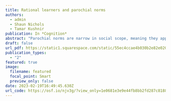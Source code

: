```yaml
---
title: Rational learners and parochial norms
authors:
  - admin
  - Shaun Nichols
  - Tamar Kushnir
publication: In *Cognition*
abstract: "Parochial norms are narrow in social scope, meaning they apply to certain groups but not to others. Accounts of norm acquisition typically invoke tribal biases: from an early age, people assume a group's behavioral regularities are prescribed and bounded by mere group membership. However, another possibility is rational learning: given the available evidence, people infer the social scope of norms in statistically appropriate ways. With this paper, we introduce a rational learning account of parochial norm acquisition and test a unique prediction that it makes. In one study with adults (N = 480) and one study with children ages 5- to 8-years-old (N = 120), participants viewed violations of a novel rule sampled from one of two unfamiliar social groups. We found that adults' judgments of social scope - whether the rule applied only to the sampled group (parochial scope), or other groups  (inclusive scope) - were appropriately sensitive to the relevant features of their statistical evidence (Study 1). In children (Study 2) we found an age difference: 7- to 8-year-olds used statistical evidence to infer that norms were parochial or inclusive, whereas 5- to 6-year-olds were overall inclusive regardless of statistical evidence. A Bayesian analysis shows a possible inclusivity bias: adults and children inferred inclusive rules more frequently than predicted by a naïve Bayesian model with unbiased priors. This work highlights that tribalist biases in social cognition are not necessary to explain the acquisition of parochial norms."
draft: false
url_pdf: https://static1.squarespace.com/static/55ec4ccae4b030b2e82e0206/t/63c970d289a6af27fd9c810e/1674146006094/1-s2.0-S0010027722003559-main.pdf
publication_types:
  - "2"
featured: true
image:
  filename: featured
  focal_point: Smart
  preview_only: false
date: 2023-02-19T16:49:45.630Z
url_code: https://osf.io/njv3g/?view_only=1e0681e3e9e44fb8bb2fd287c8188223
---
```

